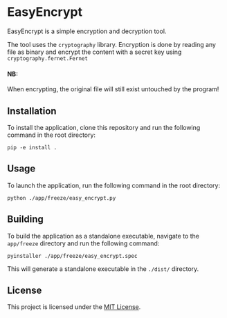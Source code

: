 # EasyEncrypt

EasyEncrypt is a simple encryption and decryption tool.

The tool uses the `cryptography` library. Encryption is done by reading any file as binary and encrypt the content with a secret key using `cryptography.fernet.Fernet`
#### NB: 
When encrypting, the original file will still exist untouched by the program!

## Installation

To install the application, clone this repository and run the following command in the root directory:

`pip -e install .`
## Usage

To launch the application, run the following command in the root directory:

`python ./app/freeze/easy_encrypt.py`

## Building

To build the application as a standalone executable, navigate to the `app/freeze` directory and run the following command:

`pyinstaller ./app/freeze/easy_encrypt.spec`

This will generate a standalone executable in the `./dist/` directory.

## License

This project is licensed under the [MIT License](https://opensource.org/licenses/MIT).
